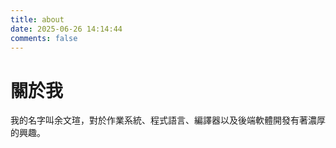 ```yaml
---
title: about
date: 2025-06-26 14:14:44
comments: false
---
```

# 關於我

我的名字叫余文瑄，對於作業系統、程式語言、編譯器以及後端軟體開發有著濃厚的興趣。
